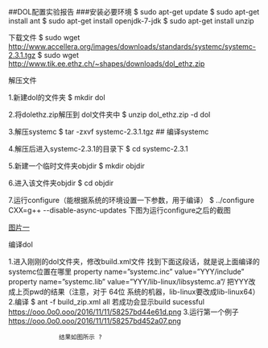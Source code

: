 ##DOL配置实验报告
###安装必要环境
$ sudo apt-get update $ sudo apt-get install ant $ sudo apt-get install openjdk-7-jdk $ sudo apt-get install unzip

下载文件 $ sudo wget
http://www.accellera.org/images/downloads/standards/systemc/systemc-2.3.1.tgz 
$ sudo wget
http://www.tik.ee.ethz.ch/~shapes/downloads/dol_ethz.zip


解压文件


1.新建dol的文件夹 $ mkdir dol

2.将dolethz.zip解压到 dol文件夹中 $ unzip dol_ethz.zip -d dol

3.解压systemc $ tar -zxvf systemc-2.3.1.tgz ## 编译systemc

4.解压后进入systemc-2.3.1的目录下 $ cd systemc-2.3.1

5.新建一个临时文件夹objdir $ mkdir objdir

6.进入该文件夹objdir $ cd objdir

7.运行configure（能根据系统的环境设置一下参数，用于编译） $ ../configure CXX=g++ --disable-async-updates 下图为运行configure之后的截图 

   [图片一](https://ooo.0o0.ooo/2016/11/11/58257bd43b51b.png)
   
编译dol

1.进入刚刚的dol文件夹，修改build.xml文件 找到下面这段话，就是说上面编译的systemc位置在哪里 property name=”systemc.inc” value=”YYY/include” property name=”systemc.lib” value=”YYY/lib-linux/libsystemc.a”/ 把YYY改成上页pwd的结果（注意，对于 64位 系统的机器，lib-linux要改成lib-linux64） 
2.编译 $ ant -f build_zip.xml all 若成功会显示build sucessful 
https://ooo.0o0.ooo/2016/11/11/58257bd44e61d.png
3.运行第一个例子
https://ooo.0o0.ooo/2016/11/11/58257bd452a07.png

                  结果如图所示 ?
